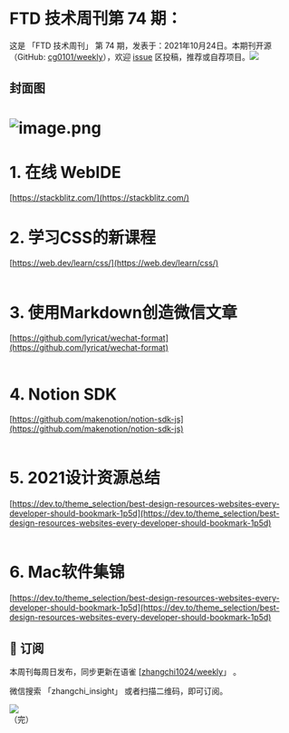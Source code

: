 # FTD 技术周刊第 74 期：
这是 「FTD 技术周刊」 第 74 期，发表于：2021年10月24日。本期刊开源（GitHub: [cg0101/weekly](https://github.com/cg0101/weekly)），欢迎 [issue](https://github.com/cg0101/weekly/issues) 区投稿，推荐或自荐项目。![](https://visitor-badge.glitch.me/badge?page_id=cg0101.weekly) <a href="https://www.linkedin.com/in/%E9%A9%B0-%E5%BC%A0-60669710a/">
        </a>
## 封面图


# ![image.png](https://cdn.nlark.com/yuque/0/2021/png/132503/1632621677998-54c09c4a-8b67-4130-a3d7-bee69517a0a7.png#clientId=uc17c40e5-83be-4&from=paste&height=720&id=u2c1f24f2&margin=%5Bobject%20Object%5D&name=image.png&originHeight=720&originWidth=1080&originalType=binary&ratio=1&size=1465167&status=done&style=none&taskId=u6efe7108-8b11-4a77-be42-e2a63e15af3&width=1080)
# 1. 在线 WebIDE
 [https://stackblitz.com/](https://stackblitz.com/)<br />

# 2. 学习CSS的新课程
 [https://web.dev/learn/css/](https://web.dev/learn/css/)<br />​<br />
# 3. 使用Markdown创造微信文章
[https://github.com/lyricat/wechat-format](https://github.com/lyricat/wechat-format)<br />​<br />
# 4. Notion SDK
[https://github.com/makenotion/notion-sdk-js](https://github.com/makenotion/notion-sdk-js) <br />​<br />
# 5. 2021设计资源总结
[https://dev.to/theme_selection/best-design-resources-websites-every-developer-should-bookmark-1p5d](https://dev.to/theme_selection/best-design-resources-websites-every-developer-should-bookmark-1p5d) <br />​<br />
# 6. Mac软件集锦
[https://dev.to/theme_selection/best-design-resources-websites-every-developer-should-bookmark-1p5d](https://dev.to/theme_selection/best-design-resources-websites-every-developer-should-bookmark-1p5d) 



## 📅 订阅
本周刊每周日发布，同步更新在语雀 [[zhangchi1024/weekly](https://www.yuque.com/zhangchi1024/weekly)」 。


微信搜索 「zhangchi_insight」 或者扫描二维码，即可订阅。
<div align="left"> <img src="https://cdn.nlark.com/yuque/0/2021/jpeg/132503/1640750963398-e8538e9e-6b96-46f7-abff-c93b56bdd377.jpeg?x-oss-process=image%2Fwatermark%2Ctype_d3F5LW1pY3JvaGVp%2Csize_36%2Ctext_5byg6amw%2Ccolor_FFFFFF%2Cshadow_50%2Ct_80%2Cg_se%2Cx_10%2Cy_10%2Fresize%2Cw_426%2Climit_0" ></div>    
    （完）